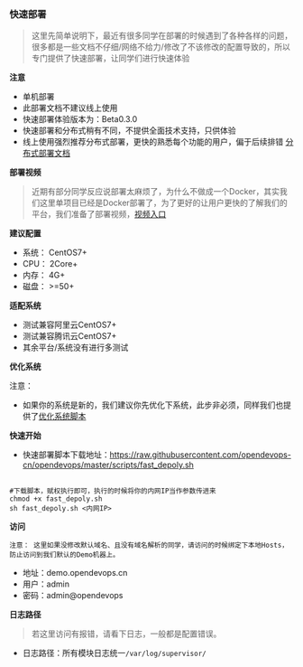 ### 快速部署

> 这里先简单说明下，最近有很多同学在部署的时候遇到了各种各样的问题，很多都是一些文档不仔细/网络不给力/修改了不该修改的配置导致的，所以专门提供了快速部署，让同学们进行快速体验




**注意**

- 单机部署
- 此部署文档不建议线上使用
- 快速部署体验版本为：Beta0.3.0
- 快速部署和分布式稍有不同，不提供全面技术支持，只供体验
- 线上使用强烈推荐分布式部署，更快的熟悉每个功能的用户，偏于后续排错 [分布式部署文档](http://docs.opendevops.cn/zh/latest/install.html)



**部署视频**
> 近期有部分同学反应说部署太麻烦了，为什么不做成一个Docker，其实我们这里单项目已经是Docker部署了，为了更好的让用户更快的了解我们的平台，我们准备了部署视频，[视频入口](https://www.bilibili.com/video/av53446517?from=search&seid=16003251072301252333)


**建议配置**

- 系统： CentOS7+
- CPU：  2Core+
- 内存：  4G+
- 磁盘：  >=50+

**适配系统**
- 测试兼容阿里云CentOS7+
- 测试兼容腾讯云CentOS7+
- 其余平台/系统没有进行多测试


**优化系统**

注意：

- 如果你的系统是新的，我们建议你先优化下系统，此步非必须，同样我们也提供了[优化系统脚本](https://github.com/opendevops-cn/opendevops/tree/master/scripts/system_init_v1.sh)


**快速开始**

- 快速部署脚本下载地址：https://raw.githubusercontent.com/opendevops-cn/opendevops/master/scripts/fast_depoly.sh
```shell  

#下载脚本，赋权执行即可，执行的时候将你的内网IP当作参数传进来
chmod +x fast_depoly.sh
sh fast_depoly.sh <内网IP>  

```  
**访问**

`注意： 这里如果没修改默认域名、且没有域名解析的同学，请访问的时候绑定下本地Hosts，防止访问到我们默认的Demo机器上。`

- 地址：demo.opendevops.cn
- 用户：admin
- 密码：admin@opendevops

**日志路径**

> 若这里访问有报错，请看下日志，一般都是配置错误。
- 日志路径：所有模块日志统一`/var/log/supervisor/`

